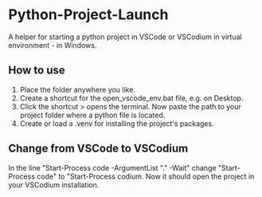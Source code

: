 # Python-Project-Launch
A helper for starting a python project in VSCode or VSCodium in virtual environment - in Windows.
## How to use
1. Place the folder anywhere you like.
2. Create a shortcut for the open_vscode_env.bat file, e.g. on Desktop.
3. Click the shortcut > opens the terminal. Now paste the path to your project folder where a python file is located.
4. Create or load a .venv for installing the project's packages.


## Change from VSCode to VSCodium
In the line "Start-Process code -ArgumentList "." -Wait" change "Start-Process code" to "Start-Process codium. Now it should open the project in your VSCodium installation.
